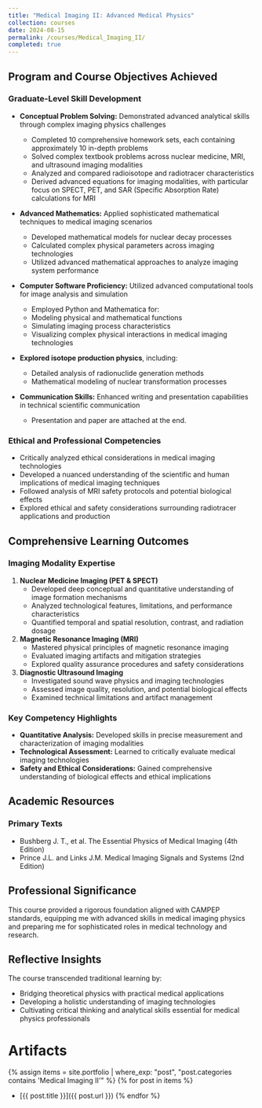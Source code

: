 ```yaml
---
title: "Medical Imaging II: Advanced Medical Physics"
collection: courses
date: 2024-08-15
permalink: /courses/Medical_Imaging_II/
completed: true
---
```


## Program and Course Objectives Achieved
### Graduate-Level Skill Development
- **Conceptual Problem Solving:** Demonstrated advanced analytical skills through complex imaging physics challenges
	- Completed 10 comprehensive homework sets, each containing approximately 10 in-depth problems
	- Solved complex textbook problems across nuclear medicine, MRI, and ultrasound imaging modalities
	- Analyzed and compared radioisotope and radiotracer characteristics
	- Derived advanced equations for imaging modalities, with particular focus on SPECT, PET, and SAR (Specific Absorption Rate) calculations for MRI

- **Advanced Mathematics:** Applied sophisticated mathematical techniques to medical imaging scenarios
	- Developed mathematical models for nuclear decay processes
	- Calculated complex physical parameters across imaging technologies
	- Utilized advanced mathematical approaches to analyze imaging system performance

- **Computer Software Proficiency:** Utilized advanced computational tools for image analysis and simulation
	- Employed Python and Mathematica for:
	- Modeling physical and mathematical functions
	- Simulating imaging process characteristics
	- Visualizing complex physical interactions in medical imaging technologies

- **Explored isotope production physics**, including:
	- Detailed analysis of radionuclide generation methods
	- Mathematical modeling of nuclear transformation processes

- **Communication Skills:** Enhanced writing and presentation capabilities in technical scientific communication
	- Presentation and paper are attached at the end.

### Ethical and Professional Competencies

- Critically analyzed ethical considerations in medical imaging technologies
- Developed a nuanced understanding of the scientific and human implications of medical imaging techniques
- Followed analysis of MRI safety protocols and potential biological effects
- Explored ethical and safety considerations surrounding radiotracer applications and production

## Comprehensive Learning Outcomes
### Imaging Modality Expertise
1. **Nuclear Medicine Imaging (PET & SPECT)**
	- Developed deep conceptual and quantitative understanding of image formation mechanisms
	- Analyzed technological features, limitations, and performance characteristics
	- Quantified temporal and spatial resolution, contrast, and radiation dosage
2. **Magnetic Resonance Imaging (MRI)**
	- Mastered physical principles of magnetic resonance imaging
	- Evaluated imaging artifacts and mitigation strategies
	- Explored quality assurance procedures and safety considerations
3. **Diagnostic Ultrasound Imaging**
	- Investigated sound wave physics and imaging technologies
	- Assessed image quality, resolution, and potential biological effects
	- Examined technical limitations and artifact management


### Key Competency Highlights
- **Quantitative Analysis:** Developed skills in precise measurement and characterization of imaging modalities
- **Technological Assessment:** Learned to critically evaluate medical imaging technologies
- **Safety and Ethical Considerations:** Gained comprehensive understanding of biological effects and ethical implications


## Academic Resources
### Primary Texts
- Bushberg J. T., et al. The Essential Physics of Medical Imaging (4th Edition)
- Prince J.L. and Links J.M. Medical Imaging Signals and Systems (2nd Edition)

## Professional Significance
This course provided a rigorous foundation aligned with CAMPEP standards, equipping me with advanced skills in medical imaging physics and preparing me for sophisticated roles in medical technology and research.

## Reflective Insights
The course transcended traditional learning by:

- Bridging theoretical physics with practical medical applications
- Developing a holistic understanding of imaging technologies
- Cultivating critical thinking and analytical skills essential for medical physics professionals

# Artifacts

{% assign items = site.portfolio | where_exp: "post", "post.categories contains 'Medical Imaging II'" %}
{% for post in items %}
- [{{ post.title }}]({{ post.url }})
{% endfor %}

